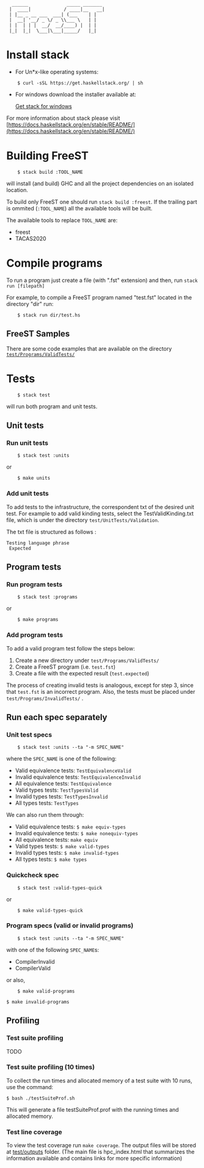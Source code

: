 ```
  ______              _____ _______ 
 |  ____|            / ____|__   __|
 | |__ _ __ ___  ___| (___    | |
 |  __| '__/ _ \/ _ \\___ \   | |
 | |  | | |  __/  __/____) |  | |
 |_|  |_|  \___|\___|_____/   |_|
```

# Install stack
- For Un*x-like operating systems:
```
    $ curl -sSL https://get.haskellstack.org/ | sh
```

- For windows download the installer available at: 
  
  [Get stack for windows](https://get.haskellstack.org/stable/windows-x86_64-installer.exe)

For more information about stack please visit [https://docs.haskellstack.org/en/stable/README/](https://docs.haskellstack.org/en/stable/README/)

# Building FreeST

```
    $ stack build :TOOL_NAME
```	

will install (and build) GHC and all the project dependencies on an isolated location. 

To build only FreeST one should run ```stack build :freest```.
If the trailing part is ommited (```:TOOL_NAME```) all the available tools will be built.

The available tools to replace ```TOOL_NAME``` are:
  - freest
  - TACAS2020


# Compile programs

To run a program just create a file (with ".fst" extension) and then, 
run ``` stack run [filepath] ```

For example, to compile a FreeST program named "test.fst" located in the directory "dir" run:
```
    $ stack run dir/test.hs
```

## FreeST Samples

There are some code examples that are available on the directory 
[`test/Programs/ValidTests/`](test/Programs/ValidTests/)


# Tests

```
    $ stack test
```

will run both program and unit tests.

## Unit tests

### Run unit tests
```
    $ stack test :units
```

or

```
    $ make units
```

### Add unit tests
To add tests to the infrastructure, the correspondent txt of the desired unit test. 
For example to add valid kinding tests, select the TestValidKinding.txt file, which is under 
the directory `test/UnitTests/Validation`.

The txt file is structured as follows :

    Testing language phrase
     Expected

## Program tests

### Run program tests
```
    $ stack test :programs
```

or

```
    $ make programs
```

### Add program tests

To add a valid program test follow the steps below:

1. Create a new directory under `test/Programs/ValidTests/`
2. Create a FreeST program (i.e. `test.fst`)
3. Create a file with the expected result (`test.expected`)

The process of creating invalid tests is analogous, except for step 3, 
since that `test.fst` is an incorrect program. Also, the tests must be
placed under `test/Programs/InvalidTests/` .


## Run each spec separately

### Unit test specs
```
    $ stack test :units --ta "-m SPEC_NAME"
```

where the `SPEC_NAME` is one of the following:

- Valid equivalence tests: `TestEquivalenceValid`
- Invalid equivalence tests: `TestEquivalenceInvalid`
- All equivalence tests: `TestEquivalence`
- Valid types tests: `TestTypesValid`
- Invalid types tests: `TestTypesInvalid`
- All types tests: `TestTypes`

We can also run them through:

- Valid equivalence tests: `$ make equiv-types`
- Invalid equivalence tests: `$ make nonequiv-types`
- All equivalence tests: `make equiv`
- Valid types tests: `$ make valid-types`
- Invalid types tests: `$ make invalid-types`
- All types tests: `$ make types`


### Quickcheck spec
```
    $ stack test :valid-types-quick
```

or

```
    $ make valid-types-quick
```

### Program specs (valid or invalid programs)
```
    $ stack test :units --ta "-m SPEC_NAME"
```

with one of the following `SPEC_NAME`s:

- CompilerInvalid
- CompilerValid

or also,

```
    $ make valid-programs
```

```
$ make invalid-programs
```

## Profiling
### Test suite profiling
TODO

### Test suite profiling (10 times)
To collect the run times and allocated memory of a test suite with 10 runs, use the command:

```
$ bash ./testSuiteProf.sh
```

This will generate a file testSuiteProf.prof with the running times and allocated memory.

### Test line coverage
To view the test coverage run ``` make coverage ```. The output files will be stored at 
[test/outputs](test/outputs) folder. (The main file is hpc_index.html that summarizes the 
information available and contains links for more specific information)
